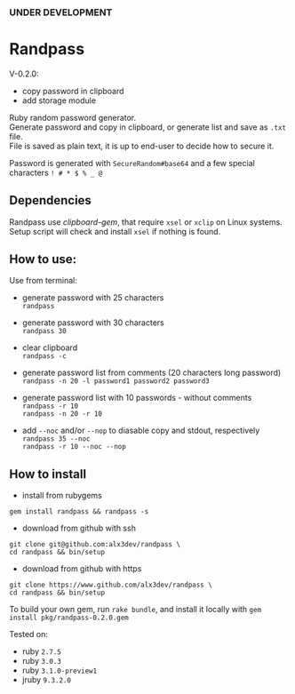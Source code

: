 ### UNDER DEVELOPMENT

# Randpass

V-0.2.0:
  - copy password in clipboard
  - add storage module


Ruby random password generator.  
Generate password and copy in clipboard, or generate list and save as `.txt` file.  
File is saved as plain text, it is up to end-user to decide how to secure it.  

Password is generated with `SecureRandom#base64` and a few special characters `! # * $ % _ @`  


## Dependencies

Randpass use _clipboard-gem_, that require `xsel` or `xclip` on Linux systems.  
Setup script will check and install `xsel` if nothing is found.


## How to use:

 Use from terminal:  

 - generate password with 25 characters  
   `randpass`  

 - generate password with 30 characters  
   `randpass 30`  

 - clear clipboard  
   `randpass -c`  

 - generate password list from comments (20 characters long password)  
    `randpass -n 20 -l password1 password2 password3`  

 - generate password list with 10 passwords - without comments  
    `randpass -r 10`  
    `randpass -n 20 -r 10`

 - add `--noc` and/or `--nop` to diasable copy and stdout, respectively  
    `randpass 35 --noc`  
    `randpass -r 10 --noc --nop`  


## How to install

 - install from rubygems

```
gem install randpass && randpass -s
```
 - download from github with ssh

```
git clone git@github.com:alx3dev/randpass \
cd randpass && bin/setup
```
 - download from github with https

```
git clone https://www.github.com/alx3dev/randpass \
cd randpass && bin/setup
```

To build your own gem, run `rake bundle`, and install it locally with `gem install pkg/randpass-0.2.0.gem`


Tested on:
 - ruby `2.7.5`
 - ruby `3.0.3`
 - ruby `3.1.0-preview1`
 - jruby `9.3.2.0`
